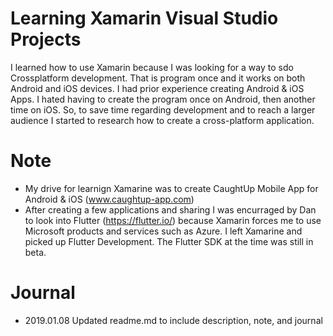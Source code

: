 # Learning Xamarin Visual Studio Projects

I learned how to use Xamarin because I was looking for a way to sdo Crossplatform development. That is program once and it works on both Android and iOS devices. I had prior experience creating Android & iOS Apps. I hated having to create the program once on Android, then another time on iOS. So, to save time regarding development and to reach a larger audience I started to research how to create a cross-platform application. 

# Note
- My drive for learnign Xamarine was to create CaughtUp Mobile App for Android & iOS (www.caughtup-app.com)
- After creating a few applications and sharing I was encurraged by Dan to look into Flutter (https://flutter.io/) because Xamarin forces me to use Microsoft products and services such as Azure. I left Xamarine and picked up Flutter Development. The Flutter SDK at the time was still in beta. 

# Journal
- 2019.01.08 Updated readme.md to include description, note, and journal 
